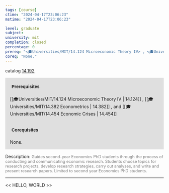 ```yaml
---
tags: [course]
ctime: "2024-04-17T23:06:23"
mstime: "2024-04-17T23:06:23"

level: graduate
subject: 
university: mit
completion: closed
percentage: 0
prereq: "<🎓Universities/MIT/14.124 Microeconomic Theory IV> , <🎓Universities/MIT/14.382 Econometrics> , and <🎓Universities/MIT/14.454 Economic Crises>"
coreq: "None."
---
```


catalog [14.192](http://student.mit.edu/catalog/m14a.html#14.192)

<span style="display: block; padding: 15px; background-color: rgb(100, 100, 100, 0.2);"><font id="m_prereq920_0" style="display: block; font-family: Arial, sans-serif; font-weight: bold; padding: 5px">Prerequisites</font><br><span id="prereq920_0">[[🎓Universities/MIT/14.124 Microeconomic Theory IV | 14.124]] , [[🎓Universities/MIT/14.382 Econometrics | 14.382]] , and [[🎓Universities/MIT/14.454 Economic Crises | 14.454]]</span></span>
<span style="display: block; padding: 15px; background-color: rgb(100, 100, 100, 0.2);"><font id="m_coreq920_0" style="display: block; font-family: Arial, sans-serif; font-weight: bold; padding: 5px">Corequisites</font><br><span id="coreq920_0">None.</span></span>

<font style="">Description:</font>
<font style="color: grey; font-size: 0.8rem;">Guides second-year Economics PhD students through the process of conducting and communicating economic research. Students choose topics for research projects, develop research strategies, carry out analyses, and write and present research papers. Limited to second year Economics PhD students.</font>



---

<< HELLO, WORLD >>
